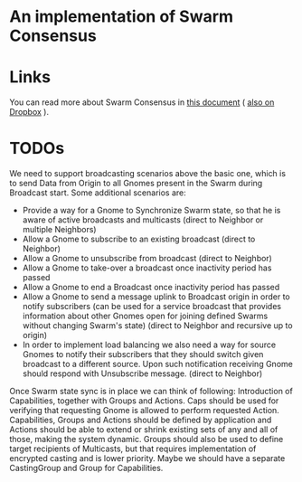 # An implementation of Swarm Consensus
# Links
You can read more about Swarm Consensus in [this document](https://drive.google.com/file/d/1Wc8lbKfHnpwTncVnavTYbvsK2wNGpetg/view?usp=sharing) ( [also on Dropbox](https://www.dropbox.com/scl/fi/1pq3vcjjvf8yfblo9yt7f/schmebulock.pdf?rlkey=r79bfau1mzgt4ozi99irvtgig&st=d7fv8e4s&dl=0) ).

# TODOs
We need to support broadcasting scenarios above the basic one, which is
to send Data from Origin to all Gnomes present in the Swarm during Broadcast start.
Some additional scenarios are:
- Provide a way for a Gnome to Synchronize Swarm state, so that he is aware of
  active broadcasts and multicasts (direct to Neighbor or multiple Neighbors)
- Allow a Gnome to subscribe to an existing broadcast (direct to Neighbor)
- Allow a Gnome to unsubscribe from broadcast (direct to Neighbor)
- Allow a Gnome to take-over a broadcast once inactivity period has passed
- Allow a Gnome to end a Broadcast once inactivity period has passed
- Allow a Gnome to send a message uplink to Broadcast origin in order to
  notify subscribers (can be used for a service broadcast that provides information
  about other Gnomes open for joining defined Swarms without changing Swarm's state)
  (direct to Neighbor and recursive up to origin)
- In order to implement load balancing we also need a way for source Gnomes to notify 
  their subscribers that they should switch given broadcast to a different source.
  Upon such notification receiving Gnome should respond with Unsubscribe message.
  (direct to Neighbor)


Once Swarm state sync is in place we can think of following:
Introduction of Capabilities, together with Groups and Actions. Caps should be
used for verifying that requesting Gnome is allowed to perform requested Action.
Capabilities, Groups and Actions should be defined by application and Actions should
be able to extend or shrink existing sets of any and all of those, making the system
dynamic.
Groups should also be used to define target recipients of Multicasts, but that requires
implementation of encrypted casting and is lower priority.
Maybe we should have a separate CastingGroup and Group for Capabilities.

